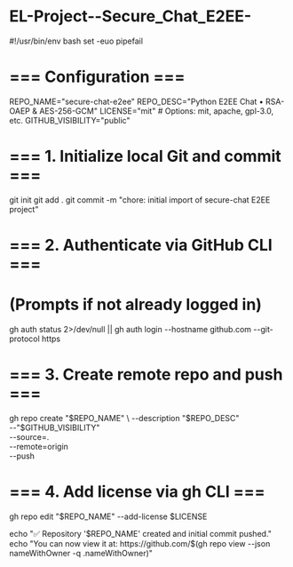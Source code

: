 # EL-Project--Secure_Chat_E2EE-
#!/usr/bin/env bash
set -euo pipefail

# === Configuration ===
REPO_NAME="secure-chat-e2ee"
REPO_DESC="Python E2EE Chat • RSA-OAEP & AES-256-GCM"
LICENSE="mit"         # Options: mit, apache, gpl-3.0, etc.
GITHUB_VISIBILITY="public"

# === 1. Initialize local Git and commit ===
git init
git add .
git commit -m "chore: initial import of secure-chat E2EE project"

# === 2. Authenticate via GitHub CLI ===
#   (Prompts if not already logged in)
gh auth status 2>/dev/null || gh auth login --hostname github.com --git-protocol https

# === 3. Create remote repo and push ===
gh repo create "$REPO_NAME" \
  --description "$REPO_DESC" \
  --"$GITHUB_VISIBILITY" \
  --source=. \
  --remote=origin \
  --push

# === 4. Add license via gh CLI ===
gh repo edit "$REPO_NAME" --add-license $LICENSE

echo "✅ Repository '$REPO_NAME' created and initial commit pushed."
echo "You can now view it at: https://github.com/$(gh repo view --json nameWithOwner -q .nameWithOwner)"
